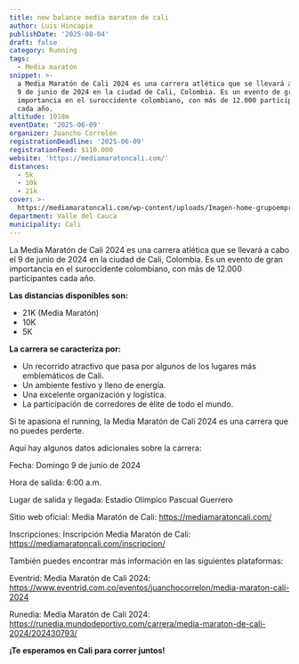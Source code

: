 ```yaml
---
title: new balance media maraton de cali
author: Luis Hincapie
publishDate: '2025-08-04'
draft: false
category: Running
tags:
  - Media maratón
snippet: >-
  a Media Maratón de Cali 2024 es una carrera atlética que se llevará a cabo el
  9 de junio de 2024 en la ciudad de Cali, Colombia. Es un evento de gran
  importancia en el suroccidente colombiano, con más de 12.000 participantes
  cada año.
altitude: 1018m
eventDate: '2025-06-09'
organizer: Juancho Correlón
registrationDeadline: '2025-06-09'
registrationFeed: $110.000
website: 'https://mediamaratoncali.com/'
distances:
  - 5k
  - 10k
  - 21k
cover: >-
  https://mediamaratoncali.com/wp-content/uploads/Imagen-home-grupoempresarial.jpg
department: Valle del Cauca
municipality: Cali
---
```


La Media Maratón de Cali 2024 es una carrera atlética que se llevará a cabo el 9 de junio de 2024 en la ciudad de Cali, Colombia. Es un evento de gran importancia en el suroccidente colombiano, con más de 12.000 participantes cada año.

**Las distancias disponibles son:**

- 21K (Media Maratón)
- 10K
- 5K

**La carrera se caracteriza por:**

- Un recorrido atractivo que pasa por algunos de los lugares más emblemáticos de Cali.
- Un ambiente festivo y lleno de energía.
- Una excelente organización y logística.
- La participación de corredores de élite de todo el mundo.

Si te apasiona el running, la Media Maratón de Cali 2024 es una carrera que no puedes perderte.

Aquí hay algunos datos adicionales sobre la carrera:

Fecha: Domingo 9 de junio de 2024

Hora de salida: 6:00 a.m.

Lugar de salida y llegada: Estadio Olímpico Pascual Guerrero

Sitio web oficial: Media Maratón de Cali: https://mediamaratoncali.com/

Inscripciones: Inscripción Media Maratón de Cali: https://mediamaratoncali.com/inscripcion/

También puedes encontrar más información en las siguientes plataformas:

Eventrid: Media Maratón de Cali 2024: https://www.eventrid.com.co/eventos/juanchocorrelon/media-maraton-cali-2024

Runedia: Media Maratón de Cali 2024: https://runedia.mundodeportivo.com/carrera/media-maraton-de-cali-2024/202430793/

**¡Te esperamos en Cali para correr juntos!**
